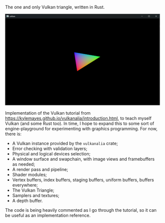 The one and only Vulkan triangle, written in Rust.

![Vulkan Triangle](img/triangle.png)

Implementation of the Vulkan tutorial from
https://kylemayes.github.io/vulkanalia/introduction.html, to
teach myself Vulkan (and some Rust too). In time, I hope to
expand this to some sort of engine-playground for experimenting
with graphics programming. For now, there is:

- A Vulkan instance provided by the `vulkanalia` crate;
- Error checking with validation layers;
- Physical and logical devices selection;
- A window surface and swapchain, with image views and
  framebuffers as needed;
- A render pass and pipeline;
- Shader modules;
- Vertex buffers, index buffers, staging buffers, uniform
  buffers, buffers everywhere;
- The Vulkan Triangle;
- Samplers and textures;
- A depth buffer.

The code is being heavily commented as I go through the tutorial, so it can be useful as an implementation reference.